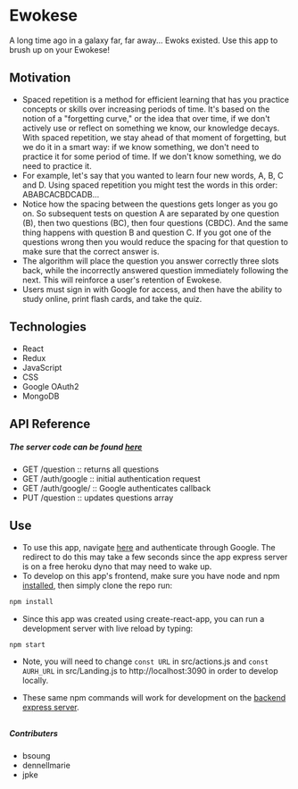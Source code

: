 # Ewokese

A long time ago in a galaxy far, far away... Ewoks existed. Use this app to brush up on your Ewokese!



## Motivation

* Spaced repetition is a method for efficient learning that has you practice concepts or skills over increasing periods of time. It's based on the notion of a "forgetting curve," or the idea that over time, if we don't actively use or reflect on something we know, our knowledge decays. With spaced repetition, we stay ahead of that moment of forgetting, but we do it in a smart way: if we know something, we don't need to practice it for some period of time. If we don't know something, we do need to practice it.
* For example, let's say that you wanted to learn four new words, A, B, C and D. Using spaced repetition you might test the words in this order: ABABCACBDCADB...
* Notice how the spacing between the questions gets longer as you go on. So subsequent tests on question A are separated by one question (B), then two questions (BC), then four questions (CBDC). And the same thing happens with question B and question C. If you got one of the questions wrong then you would reduce the spacing for that question to make sure that the correct answer is.
* The algorithm will place the question you answer correctly three slots back, while the incorrectly answered question immediately following the next. This will reinforce a user's retention of Ewokese.
* Users must sign in with Google for access, and then have the ability to study online, print flash cards, and take the quiz.




## Technologies

* React
* Redux
* JavaScript
* CSS
* Google OAuth2
* MongoDB



## API Reference
##### The server code can be found [here](https://github.com/jpke/spaced-rep-express)

* GET /question      :: returns all questions
* GET /auth/google   :: initial authentication request
* GET /auth/google/  :: Google authenticates
  callback    
* PUT /question      :: updates questions array  




## Use

* To use this app, navigate [here](https://jpke.github.io/spaced-rep-deploy/#/) and authenticate through Google. The redirect to do this may take a few seconds since the app express server is on a free heroku dyno that may need to wake up.
* To develop on this app's frontend, make sure you have node and npm [installed](https://docs.npmjs.com/getting-started/installing-node), then simply clone the repo run:

 ```sh
 npm install
 ```

 * Since this app was created using create-react-app, you can run a development server with live reload by typing:

 ```sh
 npm start
 ```

 * Note, you will need to change ```const URL``` in src/actions.js and ```const AURH_URL``` in src/Landing.js to http://localhost:3090 in order to develop locally.

* These same npm commands will work for development on the [backend express server](https://github.com/jpke/spaced-rep-express).


##
##### Contributers
* bsoung
* dennellmarie
* jpke
